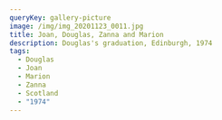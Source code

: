 ```yaml
---
queryKey: gallery-picture
image: /img/img_20201123_0011.jpg
title: Joan, Douglas, Zanna and Marion
description: Douglas's graduation, Edinburgh, 1974
tags:
  - Douglas
  - Joan
  - Marion
  - Zanna
  - Scotland
  - "1974"
---
```

